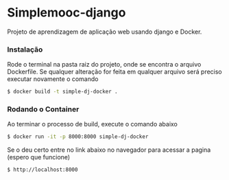 # Simplemooc-django

Projeto de aprendizagem de aplicação web usando django e Docker.


### Instalação

Rode o terminal na pasta raiz do projeto, onde se encontra o arquivo Dockerfile.
Se qualquer alteração for feita em qualquer arquivo será preciso executar novamente o comando

```sh
$ docker build -t simple-dj-docker .
```

### Rodando o Container

Ao terminar o processo de build, execute o comando abaixo 
```sh
$ docker run -it -p 8000:8000 simple-dj-docker
```
Se o deu certo entre no link abaixo no navegador para acessar a pagina (espero que funcione)
```sh
$ http://localhost:8000
```

